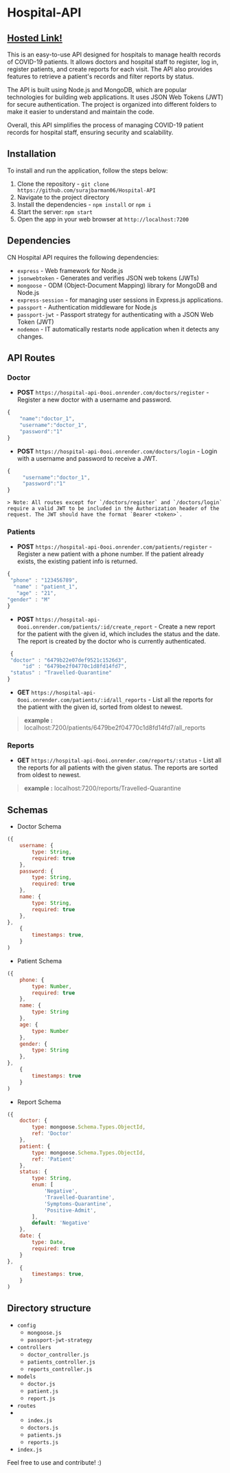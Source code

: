 # Hospital-API 

## [Hosted Link!](https://hospital-api-0ooi.onrender.com/)

This is an easy-to-use API designed for hospitals to manage health records of COVID-19 patients. It allows doctors and hospital staff to register, log in, register patients, and create reports for each visit. The API also provides features to retrieve a patient's records and filter reports by status.

The API is built using Node.js and MongoDB, which are popular technologies for building web applications. It uses JSON Web Tokens (JWT) for secure authentication. The project is organized into different folders to make it easier to understand and maintain the code.

Overall, this API simplifies the process of managing COVID-19 patient records for hospital staff, ensuring security and scalability.

## Installation

To install and run the application, follow the steps below:
1. Clone the repository - `git clone https://github.com/surajbarman06/Hospital-API`
2. Navigate to the project directory
3. Install the dependencies - `npm install` or `npm i`
4. Start the server: `npm start`
5. Open the app in your web browser at `http://localhost:7200`

## Dependencies

CN Hospital API requires the following dependencies:

-   `express` - Web framework for Node.js
-   `jsonwebtoken` - Generates and verifies JSON web tokens (JWTs)
-   `mongoose` - ODM (Object-Document Mapping) library for MongoDB and Node.js
-   `express-session` - for managing user sessions in Express.js applications.
-   `passport` - Authentication middleware for Node.js
-   `passport-jwt` - Passport strategy for authenticating with a JSON Web Token (JWT)
-   `nodemon` - IT automatically restarts node application when it detects any changes.
## API Routes

### Doctor

-   **POST** `https://hospital-api-0ooi.onrender.com/doctors/register` - Register a new doctor with a username and password.
```javascript
{
    "name":"doctor_1",
    "username":"doctor_1",
    "password":"1"
}
```
-   **POST** `https://hospital-api-0ooi.onrender.com/doctors/login` - Login with a username and password to receive a JWT.
```javascript
{
     "username":"doctor_1",
     "password":"1"
}
```

    > Note: All routes except for `/doctors/register` and `/doctors/login` require a valid JWT to be included in the Authorization header of the request. The JWT should have the format `Bearer <token>`.

### Patients

-   **POST** `https://hospital-api-0ooi.onrender.com/patients/register` - Register a new patient with a phone number. If the patient already exists, the existing patient info is returned.

```javascript
{
 "phone" : "123456789",
  "name" : "patient_1",
   "age" : "21",
"gender" : "M"
}
```
-   **POST** `https://hospital-api-0ooi.onrender.com/patients/:id/create_report` - Create a new report for the patient with the given id, which includes the status and the date. The report is created by the doctor who is currently authenticated.

```javascript
 {
 "doctor" : "6479b22e07def9521c1526d3",
     "id" : "6479be2f04770c1d8fd14fd7", 
 "status" : "Travelled-Quarantine"
}
```

-   **GET** `https://hospital-api-0ooi.onrender.com/patients/:id/all_reports` - List all the reports for the patient with the given id, sorted from oldest to newest.

>   **example :** localhost:7200/patients/6479be2f04770c1d8fd14fd7/all_reports

### Reports

-   **GET** `https://hospital-api-0ooi.onrender.com/reports/:status` - List all the reports for all patients with the given status. The reports are sorted from oldest to newest.
>   **example :** localhost:7200/reports/Travelled-Quarantine 


## Schemas
- Doctor Schema
```javascript
({
    username: {
        type: String,
        required: true
    },
    password: {
        type: String,
        required: true 
    },
    name: {
        type: String,
        required: true
    },
},
    {
        timestamps: true,
    }
)
```
- Patient Schema

```javascript
({
    phone: {
        type: Number,
        required: true
    },
    name: {
        type: String  
    },
    age: {
        type: Number
    },
    gender: {
        type: String
    },
},
    {
        timestamps: true
    }
)
```
- Report Schema

```javascript
({
    doctor: {
        type: mongoose.Schema.Types.ObjectId,
        ref: 'Doctor'
    },
    patient: {
        type: mongoose.Schema.Types.ObjectId,
        ref: 'Patient'
    },
    status: {
        type: String,
        enum: [
            'Negative',
            'Travelled-Quarantine',
            'Symptoms-Quarantine',
            'Positive-Admit',
        ],
        default: 'Negative'
    },
    date: {
        type: Date,
        required: true
    }
},
    {
        timestamps: true,
    }
)
```

## Directory structure

-   `config`
    - `mongoose.js`
    -  `passport-jwt-strategy`
-   `controllers`
    -   `doctor_controller.js`
    -   `patients_controller.js`
    -   `reports_controller.js`
-   `models`
    -   `doctor.js`
    -   `patient.js`
    -   `report.js`
-   `routes`
-   -   `index.js`
    -   `doctors.js`
    -   `patients.js`
    -   `reports.js`
-   `index.js`

Feel free to use and contribute! :)

